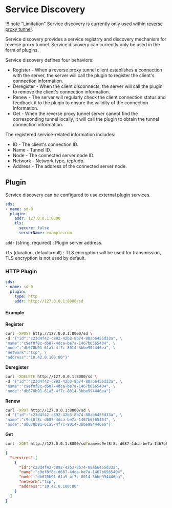 # Service Discovery

!!! note "Limitation"
    Service discovery is currently only used within [reverse proxy tunnel](/en/tutorials/reverse-proxy-tunnel-ha/).

Service discovery provides a service registrry and discovery mechanism for reverse proxy tunnel. Service discovery can currently only be used in the form of plugins.

Service discovery defines four behaviors:

* Register - When a reverse proxy tunnel client establishes a connection with the server, the server will call the plugin to register the client's connection information.
* Deregister - When the client disconnects, the server will call the plugin to remove the client's connection information.
* Renew - The server will regularly check the client connection status and feedback it to the plugin to ensure the validity of the connection information.
* Get - When the reverse proxy tunnel server cannot find the corresponding tunnel locally, it will call the plugin to obtain the tunnel connection information.

The registered service-related information includes:

* ID - The client's connection ID.
* Name - Tunnel ID.
* Node - The connected server node ID.
* Network - Network type, tcp/udp.
* Address - The address of the connected server node.

## Plugin

Service discovery can be configured to use external [plugin](/en/concepts/plugin/) services.

```yaml
sds:
- name: sd-0
  plugin:
    addr: 127.0.0.1:8000
    tls: 
      secure: false
      serverName: example.com
```

`addr` (string, required)
:    Plugin server address.

`tls` (duration, default=null)
:    TLS encryption will be used for transmission, TLS encryption is not used by default.

### HTTP Plugin

```yaml
sds:
- name: sd-0
  plugin:
    type: http
    addr: http://127.0.0.1:8000/sd
```

#### Example

**Register**

```bash
curl -XPOST http://127.0.0.1:8000/sd \
-d '{"id":"c23d4f42-c892-42b3-8b74-88ab6455d33a", \
"name":"c9ef8f8c-d687-4dca-be7a-1467b6565404", \
"node":"db670b91-61a5-4f7c-8014-3bbe994446ea", \
"network":"tcp", \
"address":"10.42.0.100:80"}'
```

**Deregister**

```bash
curl -XDELETE http://127.0.0.1:8000/sd \
-d '{"id":"c23d4f42-c892-42b3-8b74-88ab6455d33a", \
"name":"c9ef8f8c-d687-4dca-be7a-1467b6565404", \
"node":"db670b91-61a5-4f7c-8014-3bbe994446ea"}'
```

**Renew**

```bash
curl -XPUT http://127.0.0.1:8000/sd \
-d '{"id":"c23d4f42-c892-42b3-8b74-88ab6455d33a", \
"name":"c9ef8f8c-d687-4dca-be7a-1467b6565404", \
"node":"db670b91-61a5-4f7c-8014-3bbe994446ea"}'
```

**Get**

```bash
curl -XGET http://127.0.0.1:8000/sd?name=c9ef8f8c-d687-4dca-be7a-1467b6565404
```

```json
{
  "services":[
    {
      "id":"c23d4f42-c892-42b3-8b74-88ab6455d33a",
      "name":"c9ef8f8c-d687-4dca-be7a-1467b6565404",
      "node":"db670b91-61a5-4f7c-8014-3bbe994446ea",
      "network":"tcp",
      "address":"10.42.0.100:80"
    }
  ]
}
```
